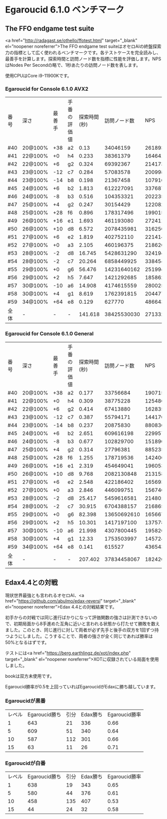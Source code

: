 # Egaroucid 6.1.0 ベンチマーク

## The FFO endgame test suite

<a href="http://radagast.se/othello/ffotest.html" target="_blank" el=”noopener noreferrer”>The FFO endgame test suite</a>はオセロAIの終盤探索力の指標として広く使われるベンチマークです。各テストケースを完全読みし、最善手を計算します。探索時間と訪問ノード数を指標に性能を評価します。NPSはNodes Per Secondの略で、1秒あたりの訪問ノード数を表します。

使用CPUはCore i9-11900Kです。

### Egaroucid for Console 6.1.0 AVX2

<table>
<tr>
<td>番号</td>
<td>深さ</td>
<td>最善手</td>
<td>手番の評価値</td>
<td>探索時間(秒)</td>
<td>訪問ノード数</td>
<td>NPS</td>
</tr>
<tr>
<td>#40</td>
<td>20@100%</td>
<td>+38</td>
<td>a2</td>
<td>0.13</td>
<td>34046159</td>
<td>261893530</td>
</tr>
<tr>
<td>#41</td>
<td>22@100%</td>
<td>+0</td>
<td>h4</td>
<td>0.233</td>
<td>38361379</td>
<td>164641111</td>
</tr>
<tr>
<td>#42</td>
<td>22@100%</td>
<td>+6</td>
<td>g2</td>
<td>0.324</td>
<td>69392367</td>
<td>214173972</td>
</tr>
<tr>
<td>#43</td>
<td>23@100%</td>
<td>-12</td>
<td>c7</td>
<td>0.284</td>
<td>57083578</td>
<td>200998514</td>
</tr>
<tr>
<td>#44</td>
<td>23@100%</td>
<td>-14</td>
<td>b8</td>
<td>0.198</td>
<td>21367458</td>
<td>107916454</td>
</tr>
<tr>
<td>#45</td>
<td>24@100%</td>
<td>+6</td>
<td>b2</td>
<td>1.813</td>
<td>612227091</td>
<td>337687308</td>
</tr>
<tr>
<td>#46</td>
<td>24@100%</td>
<td>-8</td>
<td>b3</td>
<td>0.516</td>
<td>104353321</td>
<td>202235118</td>
</tr>
<tr>
<td>#47</td>
<td>25@100%</td>
<td>+4</td>
<td>g2</td>
<td>0.247</td>
<td>30154429</td>
<td>122082708</td>
</tr>
<tr>
<td>#48</td>
<td>25@100%</td>
<td>+28</td>
<td>f6</td>
<td>0.896</td>
<td>178317496</td>
<td>199015062</td>
</tr>
<tr>
<td>#49</td>
<td>26@100%</td>
<td>+16</td>
<td>e1</td>
<td>1.693</td>
<td>461193080</td>
<td>272411742</td>
</tr>
<tr>
<td>#50</td>
<td>26@100%</td>
<td>+10</td>
<td>d8</td>
<td>6.572</td>
<td>2078435981</td>
<td>316256235</td>
</tr>
<tr>
<td>#51</td>
<td>27@100%</td>
<td>+6</td>
<td>e2</td>
<td>1.819</td>
<td>402752110</td>
<td>221414024</td>
</tr>
<tr>
<td>#52</td>
<td>27@100%</td>
<td>+0</td>
<td>a3</td>
<td>2.105</td>
<td>460196375</td>
<td>218620605</td>
</tr>
<tr>
<td>#53</td>
<td>28@100%</td>
<td>-2</td>
<td>d8</td>
<td>16.745</td>
<td>5428631290</td>
<td>324194164</td>
</tr>
<tr>
<td>#54</td>
<td>28@100%</td>
<td>-2</td>
<td>c7</td>
<td>20.264</td>
<td>6858449925</td>
<td>338454891</td>
</tr>
<tr>
<td>#55</td>
<td>29@100%</td>
<td>+0</td>
<td>g6</td>
<td>56.476</td>
<td>14231640162</td>
<td>251994478</td>
</tr>
<tr>
<td>#56</td>
<td>29@100%</td>
<td>+2</td>
<td>h5</td>
<td>7.647</td>
<td>1421292685</td>
<td>185862780</td>
</tr>
<tr>
<td>#57</td>
<td>30@100%</td>
<td>-10</td>
<td>a6</td>
<td>14.908</td>
<td>4174615559</td>
<td>280025191</td>
</tr>
<tr>
<td>#58</td>
<td>30@100%</td>
<td>+4</td>
<td>g1</td>
<td>8.619</td>
<td>1762391815</td>
<td>204477528</td>
</tr>
<tr>
<td>#59</td>
<td>34@100%</td>
<td>+64</td>
<td>e8</td>
<td>0.129</td>
<td>627770</td>
<td>4866434</td>
</tr>
<tr>
<td>全体</td>
<td>-</td>
<td>-</td>
<td>-</td>
<td>141.618</td>
<td>38425530030</td>
<td>271332246</td>
</tr>
</table>


### Egaroucid for Console 6.1.0 General

<table>
<tr>
<td>番号</td>
<td>深さ</td>
<td>最善手</td>
<td>手番の評価値</td>
<td>探索時間(秒)</td>
<td>訪問ノード数</td>
<td>NPS</td>
</tr>
<tr>
<td>#40</td>
<td>20@100%</td>
<td>+38</td>
<td>a2</td>
<td>0.177</td>
<td>33756684</td>
<td>190715728</td>
</tr>
<tr>
<td>#41</td>
<td>22@100%</td>
<td>+0</td>
<td>h4</td>
<td>0.309</td>
<td>38775228</td>
<td>125486174</td>
</tr>
<tr>
<td>#42</td>
<td>22@100%</td>
<td>+6</td>
<td>g2</td>
<td>0.414</td>
<td>67413880</td>
<td>162835458</td>
</tr>
<tr>
<td>#43</td>
<td>23@100%</td>
<td>-12</td>
<td>c7</td>
<td>0.387</td>
<td>55794171</td>
<td>144170984</td>
</tr>
<tr>
<td>#44</td>
<td>23@100%</td>
<td>-14</td>
<td>b8</td>
<td>0.237</td>
<td>20875830</td>
<td>88083670</td>
</tr>
<tr>
<td>#45</td>
<td>24@100%</td>
<td>+6</td>
<td>b2</td>
<td>2.651</td>
<td>609616198</td>
<td>229957072</td>
</tr>
<tr>
<td>#46</td>
<td>24@100%</td>
<td>-8</td>
<td>b3</td>
<td>0.677</td>
<td>102829700</td>
<td>151890251</td>
</tr>
<tr>
<td>#47</td>
<td>25@100%</td>
<td>+4</td>
<td>g2</td>
<td>0.314</td>
<td>27796381</td>
<td>88523506</td>
</tr>
<tr>
<td>#48</td>
<td>25@100%</td>
<td>+28</td>
<td>f6</td>
<td>1.255</td>
<td>178719536</td>
<td>142406004</td>
</tr>
<tr>
<td>#49</td>
<td>26@100%</td>
<td>+16</td>
<td>e1</td>
<td>2.319</td>
<td>454649041</td>
<td>196053920</td>
</tr>
<tr>
<td>#50</td>
<td>26@100%</td>
<td>+10</td>
<td>d8</td>
<td>9.768</td>
<td>2082130848</td>
<td>213158358</td>
</tr>
<tr>
<td>#51</td>
<td>27@100%</td>
<td>+6</td>
<td>e2</td>
<td>2.548</td>
<td>422186402</td>
<td>165693250</td>
</tr>
<tr>
<td>#52</td>
<td>27@100%</td>
<td>+0</td>
<td>a3</td>
<td>2.846</td>
<td>446099751</td>
<td>156746223</td>
</tr>
<tr>
<td>#53</td>
<td>28@100%</td>
<td>-2</td>
<td>d8</td>
<td>25.417</td>
<td>5459616581</td>
<td>214801769</td>
</tr>
<tr>
<td>#54</td>
<td>28@100%</td>
<td>-2</td>
<td>c7</td>
<td>30.915</td>
<td>6704388157</td>
<td>216865216</td>
</tr>
<tr>
<td>#55</td>
<td>29@100%</td>
<td>+0</td>
<td>g6</td>
<td>82.398</td>
<td>13650692610</td>
<td>165667766</td>
</tr>
<tr>
<td>#56</td>
<td>29@100%</td>
<td>+2</td>
<td>h5</td>
<td>10.301</td>
<td>1417197100</td>
<td>137578594</td>
</tr>
<tr>
<td>#57</td>
<td>30@100%</td>
<td>-10</td>
<td>a6</td>
<td>21.998</td>
<td>4307800445</td>
<td>195826913</td>
</tr>
<tr>
<td>#58</td>
<td>30@100%</td>
<td>+4</td>
<td>g1</td>
<td>12.33</td>
<td>1753503997</td>
<td>145724590</td>
</tr>
<tr>
<td>#59</td>
<td>34@100%</td>
<td>+64</td>
<td>e8</td>
<td>0.141</td>
<td>615527</td>
<td>4365439</td>
</tr>
<tr>
<td>全体</td>
<td>-</td>
<td>-</td>
<td>-</td>
<td>207.402</td>
<td>37834458067</td>
<td>182420893</td>
</tr>
</table>






## Edax4.4との対戦

現状世界最強とも言われるオセロAI、<a href="https://github.com/abulmo/edax-reversi" target="_blank" el=”noopener noreferrer”>Edax 4.4</a>との対戦結果です。

初手からの対戦では同じ進行ばかりになって評価関数の強さは計測できないので、初期局面から8手進めた互角に近いと言われる状態から打たせて勝敗を数えました。このとき、同じ進行に対して両者が必ず先手と後手の双方を1回ずつ持つようにしました。こうすることで、両者の強さが全く同じであれば勝率は50%となるはずです。

テストには<a href="https://berg.earthlingz.de/xot/index.php" target="_blank" el=”noopener noreferrer”>XOT</a>に収録されている局面を使用しました。

bookは双方未使用です。

Egaroucid勝率が0.5を上回っていればEgaroucidがEdaxに勝ち越しています。

### Egaroucidが黒番

<table>
<tr>
<td>レベル</td>
<td>Egaroucid勝ち</td>
<td>引分</td>
<td>Edax勝ち</td>
<td>Egaroucid勝率</td>
</tr>
<tr>
<td>1</td>
<td>643</td>
<td>21</td>
<td>336</td>
<td>0.66</td>
</tr>
<tr>
<td>5</td>
<td>609</td>
<td>51</td>
<td>340</td>
<td>0.64</td>
</tr>
<tr>
<td>10</td>
<td>587</td>
<td>112</td>
<td>301</td>
<td>0.66</td>
</tr>
<tr>
<td>15</td>
<td>63</td>
<td>11</td>
<td>26</td>
<td>0.71</td>
</tr>
</table>





### Egaroucidが白番

<table>
<tr>
<td>レベル</td>
<td>Egaroucid勝ち</td>
<td>引分</td>
<td>Edax勝ち</td>
<td>Egaroucid勝率</td>
</tr>
<tr>
<td>1</td>
<td>638</td>
<td>19</td>
<td>343</td>
<td>0.65</td>
</tr>
<tr>
<td>5</td>
<td>580</td>
<td>44</td>
<td>376</td>
<td>0.61</td>
</tr>
<tr>
<td>10</td>
<td>458</td>
<td>135</td>
<td>407</td>
<td>0.53</td>
</tr>
<tr>
<td>15</td>
<td>44</td>
<td>24</td>
<td>32</td>
<td>0.58</td>
</tr>
</table>


